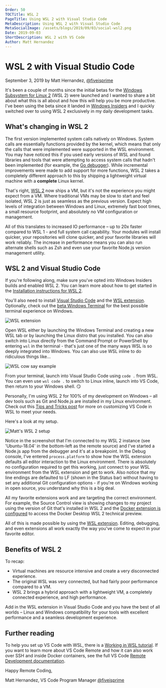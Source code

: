 ```yaml
---
Order: 50
TOCTitle: WSL 2
PageTitle: Using WSL 2 with Visual Studio Code
MetaDescription: Using WSL 2 with Visual Studio Code
MetaSocialImage: /assets/blogs/2019/09/03/social-wsl2.png
Date: 2019-09-03
ShortDescription: WSL 2 with VS Code
Author: Matt Hernandez
---
```


# WSL 2 with Visual Studio Code

September 3, 2019 by Matt Hernandez,
[@fiveisprime](https://twitter.com/fiveisprime)

It's been a couple of months since the initial betas for the
[Windows Subsystem for Linux 2](https://devblogs.microsoft.com/commandline/announcing-wsl-2)
(WSL 2) were launched and I wanted to share a bit about what this is all about
and how this will help you be more productive. I've been using the beta since it
landed in [Windows Insiders](https://insider.windows.com/getting-started/) and I
quickly switched over to using WSL 2 exclusively in my daily development tasks.

## What's changing in WSL 2

The first version implemented system calls natively on Windows. System calls are
essentially functions provided by the kernel, which means that only the calls
that were implemented were supported in the WSL environment. You may have
noticed this if you used early versions of WSL and found libraries and tools
that were attempting to access system calls that hadn't been implemented (for
example, the [Go debugger](https://github.com/microsoft/WSL/issues/2977)). While
incremental improvements were made to add support for more functions, WSL 2
takes a completely different approach to this by shipping a lightweight virtual
machine with a **complete** Linux kernel.

That's right, [WSL 2](https://learn.microsoft.com/windows/wsl/wsl2-about) now
ships a VM, but it's not the experience you might expect from a VM. Where
traditional VMs may be slow to start and feel isolated, WSL 2 is just as
seamless as the previous version. Expect high levels of integration between
Windows and Linux, extremely fast boot times, a small resource footprint, and
absolutely no VM configuration or management.

All of this translates to increased IO performance – up to 20x faster compared
to WSL 1 - and full system call capability. Your modules will install quicker,
your repositories will clone quicker, and your favorite libraries will work
reliably. The increase in performance means you can also run alternate shells
such as Zsh and even use your favorite Node.js version management utility.

## WSL 2 and Visual Studio Code

If you're following along, make sure you've opted into Windows Insiders builds
and enabled WSL 2. You can learn more about how to get started in the
[Installation instructions for WSL 2](https://learn.microsoft.com/windows/wsl/install).

You'll also need to install
[Visual Studio Code](https://code.visualstudio.com/download) and the
[WSL extension](https://marketplace.visualstudio.com/items?itemName=ms-vscode-remote.remote-wsl).
Optionally, check out the
[beta Windows Terminal](https://www.microsoft.com/p/windows-terminal-preview/9n0dx20hk701)
for the best possible terminal experience on Windows.

![WSL extension](remote-wsl-extension.png)

Open WSL either by launching the Windows Terminal and creating a new WSL tab or
by launching the Linux distro that you installed. You can also switch into Linux
directly from the Command Prompt or PowerShell by entering `wsl` in the
terminal - that's just one of the many ways WSL is so deeply integrated into
Windows. You can also use WSL inline to do ridiculous things like…

![WSL cow say example](wsl-cow-say.png)

From your terminal, launch into Visual Studio Code using `code .` from WSL. You
can even use `wsl code .` to switch to Linux inline, launch into VS Code, then
return to your Windows shell. 😏

Personally, I'm using WSL 2 for 100% of my development on Windows – all dev
tools such as Git and Node.js are installed in my Linux environment. Check out
this
[Tips and Tricks post](https://devblogs.microsoft.com/commandline/tips-and-tricks-for-linux-development-with-wsl-and-visual-studio-code)
for more on customizing VS Code in WSL to meet your needs.

Here's a look at my setup.

![Matt's WSL 2 setup](matts-setup.png)

Notice in the screenshot that I'm connected to my WSL 2 instance (see
'Ubuntu-18.04' in the bottom-left as the remote source) and I've started a
Node.js app from the debugger and it's at a breakpoint. In the Debug console,
I've entered `process.platform` to show how the WSL extension defaults all
editor interaction to the Linux environment. There is absolutely no
configuration required to get this working, just connect to your WSL environment
from the WSL extension and get to work. Also notice that my line endings are
defaulted to LF (shown in the Status bar) without having to set any additional
Git configuration options - if you're on Windows working in open source, you
understand why this is a big deal.

All my favorite extensions work and are targeting the correct environment. For
example, the Source Control view is showing changes to my project using the
version of Git that's installed in WSL 2 and the
[Docker extension is configured](https://github.com/microsoft/vscode-docker/wiki/Docker-on-WSL-2)
to access the Docker Desktop WSL 2 technical preview.

All of this is made possible by using the
[WSL extension](https://marketplace.visualstudio.com/items?itemName=ms-vscode-remote.remote-wsl).
Editing, debugging, and even extensions all work exactly the way you've come to
expect in your favorite editor.

## Benefits of WSL 2

To recap:

-   Virtual machines are resource intensive and create a very disconnected
    experience.
-   The original WSL was very connected, but had fairly poor performance
    compared to a VM.
-   WSL 2 brings a hybrid approach with a lightweight VM, a completely connected
    experience, and high performance.

Add in the WSL extension in Visual Studio Code and you have the best of all
worlds – Linux and Windows compatibility for your tools with excellent
performance and a seamless development experience.

## Further reading

To help you set up VS Code with WSL, there is a
[Working in WSL tutorial](https://code.visualstudio.com/docs/remote/wsl-tutorial).
If you want to learn more about VS Code Remote and how it can also work over SSH
and inside Docker containers, see the full VS Code
[Remote Development documentation](https://code.visualstudio.com/docs/remote/remote-overview).

Happy Remote Coding,

Matt Hernandez, VS Code Program Manager
[@fiveisprime](https://twitter.com/fiveisprime)
